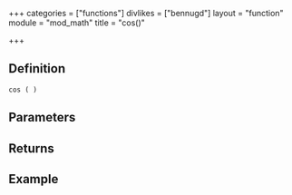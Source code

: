 +++
categories = ["functions"]
divlikes = ["bennugd"]
layout = "function"
module = "mod_math"
title = "cos()"

+++

## Definition

    cos ( )

## Parameters

## Returns

## Example
